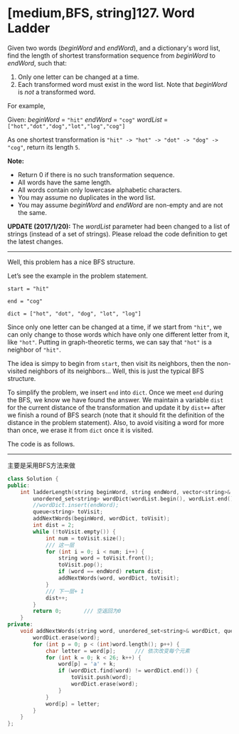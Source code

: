 # [medium,BFS, string]127. Word Ladder

Given two words (*beginWord* and *endWord*), and a dictionary's word list, find the length of shortest transformation sequence from *beginWord* to *endWord*, such that:

1. Only one letter can be changed at a time.
2. Each transformed word must exist in the word list. Note that *beginWord* is *not* a transformed word.

For example,

Given:
*beginWord* = `"hit"`
*endWord* = `"cog"`
*wordList* = `["hot","dot","dog","lot","log","cog"]`

As one shortest transformation is `"hit" -> "hot" -> "dot" -> "dog" -> "cog"`,
return its length `5`.

**Note:**

- Return 0 if there is no such transformation sequence.
- All words have the same length.
- All words contain only lowercase alphabetic characters.
- You may assume no duplicates in the word list.
- You may assume *beginWord* and *endWord* are non-empty and are not the same.

**UPDATE (2017/1/20):**
The *wordList* parameter had been changed to a list of strings (instead of a set of strings). Please reload the code definition to get the latest changes.

------

Well, this problem has a nice BFS structure.

Let’s see the example in the problem statement.

`start = "hit"`

`end = "cog"`

`dict = ["hot", "dot", "dog", "lot", "log"]`

Since only one letter can be changed at a time, if we start from `"hit"`, we can only change to those words which have only one different letter from it, like `"hot"`. Putting in graph-theoretic terms, we can say that `"hot"` is a neighbor of `"hit"`.

The idea is simpy to begin from `start`, then visit its neighbors, then the non-visited neighbors of its neighbors… Well, this is just the typical BFS structure.

To simplify the problem, we insert `end` into `dict`. Once we meet `end` during the BFS, we know we have found the answer. We maintain a variable `dist` for the current distance of the transformation and update it by `dist++` after we finish a round of BFS search (note that it should fit the definition of the distance in the problem statement). Also, to avoid visiting a word for more than once, we erase it from `dict` once it is visited.

The code is as follows.

------

主要是采用BFS方法来做

```cpp
class Solution {
public:
    int ladderLength(string beginWord, string endWord, vector<string>& wordList) {
        unordered_set<string> wordDict(wordList.begin(), wordList.end());       /// 用一个vector 来初始化一个 unordered_set
        //wordDict.insert(endWord);
        queue<string> toVisit;
        addNextWords(beginWord, wordDict, toVisit);
        int dist = 2;
        while (!toVisit.empty()) {
            int num = toVisit.size();
            /// 这一层
            for (int i = 0; i < num; i++) {
                string word = toVisit.front();
                toVisit.pop();
                if (word == endWord) return dist;
                addNextWords(word, wordDict, toVisit);
            }
            /// 下一层+ 1
            dist++;
        }
        return 0;		/// 空返回为0
    }
private:
    void addNextWords(string word, unordered_set<string>& wordDict, queue<string>& toVisit) {
        wordDict.erase(word);
        for (int p = 0; p < (int)word.length(); p++) {
            char letter = word[p];		/// 依次改变每个元素
            for (int k = 0; k < 26; k++) { 
                word[p] = 'a' + k;
                if (wordDict.find(word) != wordDict.end()) {
                    toVisit.push(word);
                    wordDict.erase(word);
                }
            }
            word[p] = letter;
        } 
    } 
};
```